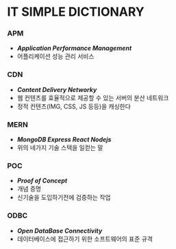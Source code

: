 # IT SIMPLE DICTIONARY

### APM
- ***Application Performance Management***
- 어플리케이션 성능 관리 서비스

### CDN
- ***Content Delivery Networky***
- 웹 컨텐츠를 효율적으로 제공할 수 있는 서버의 분산 네트워크
- 정적 컨텐츠(IMG, CSS, JS 등등)을 캐싱한다

### MERN
- ***MongoDB Express React Nodejs***
- 위의 네가지 기술 스택을 일컫는 말

### POC
- ***Proof of Concept***
- 개념 증명
- 신기술을 도입하기전에 검증하는 작업

### ODBC
- ***Open DataBase Connectivity***
- 데이터베이스에 접근하기 위한 소프트웨어의 표준 규격
